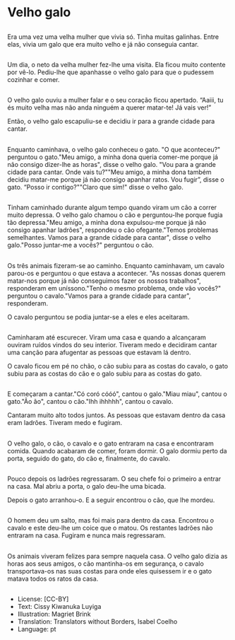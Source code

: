 # Velho galo

##
Era uma vez uma velha mulher que vivia só. Tinha muitas galinhas. Entre elas, vivia um galo que era muito velho e já não conseguia cantar.

##
Um dia, o neto da velha mulher fez-lhe uma visita. Ela ficou muito contente por vê-lo. Pediu-lhe que apanhasse o velho galo para que o pudessem cozinhar e comer.

##
O velho galo ouviu a mulher falar e o seu coração ficou apertado. “Aaiii, tu és muito velha mas não anda ninguém a querer matar-te! Já vais ver!”

Então, o velho galo escapuliu-se e decidiu ir para a grande cidade para cantar.

##
Enquanto caminhava, o velho galo conheceu o gato. "O que aconteceu?" perguntou o gato."Meu amigo, a minha dona queria comer-me porque já não consigo dizer-lhe as horas", disse o velho galo. "Vou para a grande cidade para cantar. Onde vais tu?""Meu amigo, a minha dona também decidiu matar-me porque já não consigo apanhar ratos. Vou fugir”, disse o gato. “Posso ir contigo?""Claro que sim!" disse o velho galo.

##
Tinham caminhado durante algum tempo quando viram um cão a correr muito depressa. O velho galo chamou o cão e perguntou-lhe porque fugia tão depressa."Meu amigo, a minha dona expulsou-me porque já não consigo apanhar ladrões", respondeu o cão ofegante."Temos problemas semelhantes. Vamos para a grande cidade para cantar", disse o velho galo."Posso juntar-me a vocês?" perguntou o cão.

##
Os três animais fizeram-se ao caminho. Enquanto caminhavam, um cavalo parou-os e perguntou o que estava a acontecer. "As nossas donas querem matar-nos porque já não conseguimos fazer os nossos trabalhos", responderam em uníssono."Tenho o mesmo problema, onde vão vocês?" perguntou o cavalo."Vamos para a grande cidade para cantar", responderam.

O cavalo perguntou se podia juntar-se a eles e eles aceitaram.

##
Caminharam até escurecer. Viram uma casa e quando a alcançaram ouviram ruídos vindos do seu interior. Tiveram medo e decidiram cantar uma canção para afugentar as pessoas que estavam lá dentro.

O cavalo ficou em pé no chão, o cão subiu para as costas do cavalo, o gato subiu para as costas do cão e o galo subiu para as costas do gato.

##
E começaram a cantar."Có coró cóóó", cantou o galo."Miau miau", cantou o gato."Ão ão", cantou o cão."Ihh ihhhhh", cantou o cavalo.

Cantaram muito alto todos juntos. As pessoas que estavam dentro da casa eram ladrões. Tiveram medo e fugiram.

##
O velho galo, o cão, o cavalo e o gato entraram na casa e encontraram comida. Quando acabaram de comer, foram dormir. O galo dormiu perto da porta, seguido do gato, do cão e, finalmente, do cavalo.

##
Pouco depois os ladrões regressaram. O seu chefe foi o primeiro a entrar na casa. Mal abriu a porta, o galo deu-lhe uma bicada.

Depois o gato arranhou-o. E a seguir encontrou o cão, que lhe mordeu.

##
O homem deu um salto, mas foi mais para dentro da casa. Encontrou o cavalo e este deu-lhe um coice que o matou. Os restantes ladrões não entraram na casa. Fugiram e nunca mais regressaram.

##
Os animais viveram felizes para sempre naquela casa. O velho galo dizia as horas aos seus amigos, o cão mantinha-os em segurança, o cavalo transportava-os nas suas costas para onde eles quisessem ir e o gato matava todos os ratos da casa.

##
* License: [CC-BY]
* Text: Cissy Kiwanuka Luyiga
* Illustration: Magriet Brink
* Translation: Translators without Borders, Isabel Coelho
* Language: pt
